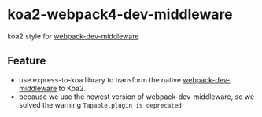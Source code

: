 # koa2-webpack4-dev-middleware

koa2 style for [webpack-dev-middleware](https://github.com/webpack/webpack-dev-middleware)

## Feature

* use express-to-koa library to transform the native [webpack-dev-middleware](https://github.com/webpack/webpack-dev-middleware) to Koa2.
* because we use the newest version of webpack-dev-middleware, so we solved the warning `Tapable.plugin is deprecated`